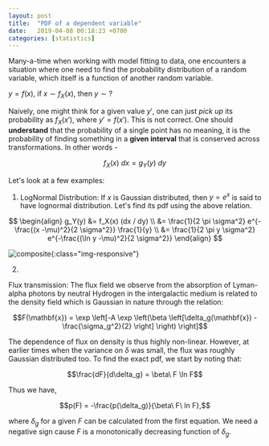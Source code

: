 ```yaml
---
layout: post
title:  "PDF of a dependent variable"
date:   2019-04-08 00:18:23 +0700
categories: [statistics]
---
```


Many-a-time when working with model fitting to data, one encounters a
situation where one need to find the probability distribution of a random
variable, which itself is a function of another random variable.

$y = f(x)$, if $x \sim f_X(x)$, then $y \sim ?$

Naively, one might think for a given value $y'$, one can just *pick up* its
probability as $f_X(x')$, where $y' = f(x')$. This is not correct. One should **understand** that the probability of a single point has no meaning, it is the probability of finding something in a **given interval** that is conserved across transformations. In other words -

$$f_X(x)\ dx = g_Y(y)\ dy$$

Let's look at a few examples:

1.
    LogNormal Distribution: If $x$ is Gaussian distributed, then $y = e^x$ is said to have lognormal distribution. Let's find its pdf using the above relation.

$$
        \begin{align}
        g_Y(y) &= f_X(x) (dx / dy) \\
               &= \frac{1}{2 \pi \sigma^2} e^{-\frac{(x -\mu)^2}{2 \sigma^2}} \frac{1}{y} \\
               &= \frac{1}{2 \pi y \sigma^2} e^{-\frac{(\ln y -\mu)^2}{2 \sigma^2}}
        \end{align}
$$

![composite](/code/pdf-of-function.png){:class="img-responsive"}

2.
 Flux transmission:
The flux field we observe from the absorption of Lyman-alpha photons by neutral Hydrogen in the intergalactic medium is related to the density field which is Gaussian in nature through the relation:

$$F(\mathbf{x}) = \exp \left[-A \exp \left(\beta \left[\delta_g(\mathbf{x}) - \frac{\sigma_g^2}{2} \right] \right) \right]$$

The dependence of flux on density is thus highly non-linear. However, at earlier times when the variance on $\delta$ was small, the flux was roughly Gaussian distributed too. To find the exact pdf, we start by noting that:

$$\frac{dF}{d\delta_g} = \beta\ F \ln F$$

Thus we have,

$$p(F) = -\frac{p(\delta_g)}{\beta\ F\ ln F},$$

where $\delta_g$ for a given $F$ can be calculated from the first equation. We need a negative sign cause $F$ is a monotonically decreasing function of $\delta_g$.


